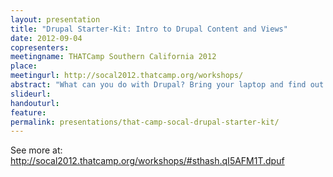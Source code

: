 ```yaml
---
layout: presentation
title: "Drupal Starter-Kit: Intro to Drupal Content and Views"
date: 2012-09-04
copresenters: 
meetingname: THATCamp Southern California 2012
place:
meetingurl: http://socal2012.thatcamp.org/workshops/
abstract: "What can you do with Drupal? Bring your laptop and find out in this hands-on introduction to the Drupal content management system. We’ll start by setting up a Drupal sandbox site, and then use two powerful Drupal modules, CCK and Views, to explore the possibilities of creating custom Drupal content types. Ample time will be provided for exploration and Q&A"
slideurl:
handouturl:
feature: 
permalink: presentations/that-camp-socal-drupal-starter-kit/
---
```

See more at: http://socal2012.thatcamp.org/workshops/#sthash.qI5AFM1T.dpuf
